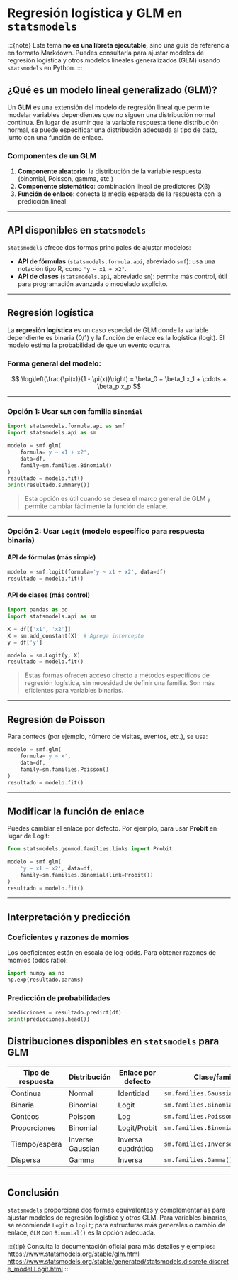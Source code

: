 # Regresión logística y GLM en `statsmodels`

:::{note}
Este tema **no es una libreta ejecutable**, sino una guía de referencia en formato Markdown. Puedes consultarla para ajustar modelos de regresión logística y otros modelos lineales generalizados (GLM) usando `statsmodels` en Python.
:::

## ¿Qué es un modelo lineal generalizado (GLM)?

Un **GLM** es una extensión del modelo de regresión lineal que permite modelar variables dependientes que no siguen una distribución normal continua. En lugar de asumir que la variable respuesta tiene distribución normal, se puede especificar una distribución adecuada al tipo de dato, junto con una función de enlace.

### Componentes de un GLM

1. **Componente aleatorio**: la distribución de la variable respuesta (binomial, Poisson, gamma, etc.)
2. **Componente sistemático**: combinación lineal de predictores (Xβ)
3. **Función de enlace**: conecta la media esperada de la respuesta con la predicción lineal

---

## API disponibles en `statsmodels`

`statsmodels` ofrece dos formas principales de ajustar modelos:

- **API de fórmulas** (`statsmodels.formula.api`, abreviado `smf`): usa una notación tipo R, como `"y ~ x1 + x2"`.
- **API de clases** (`statsmodels.api`, abreviado `sm`): permite más control, útil para programación avanzada o modelado explícito.

---

## Regresión logística

La **regresión logística** es un caso especial de GLM donde la variable dependiente es binaria (0/1) y la función de enlace es la logística (logit). El modelo estima la probabilidad de que un evento ocurra.

### Forma general del modelo:

$$
\log\left(\frac{\pi(x)}{1 - \pi(x)}\right) = \beta_0 + \beta_1 x_1 + \cdots + \beta_p x_p
$$

---

### Opción 1: Usar `GLM` con familia `Binomial`

```python
import statsmodels.formula.api as smf
import statsmodels.api as sm

modelo = smf.glm(
    formula='y ~ x1 + x2', 
    data=df, 
    family=sm.families.Binomial()
)
resultado = modelo.fit()
print(resultado.summary())
```

> Esta opción es útil cuando se desea el marco general de GLM y permite cambiar fácilmente la función de enlace.

---

### Opción 2: Usar `Logit` (modelo específico para respuesta binaria)

#### API de fórmulas (más simple)

```python
modelo = smf.logit(formula='y ~ x1 + x2', data=df)
resultado = modelo.fit()
```

#### API de clases (más control)

```python
import pandas as pd
import statsmodels.api as sm

X = df[['x1', 'x2']]
X = sm.add_constant(X)  # Agrega intercepto
y = df['y']

modelo = sm.Logit(y, X)
resultado = modelo.fit()
```

> Estas formas ofrecen acceso directo a métodos específicos de regresión logística, sin necesidad de definir una familia. Son más eficientes para variables binarias.

---

## Regresión de Poisson

Para conteos (por ejemplo, número de visitas, eventos, etc.), se usa:

```python
modelo = smf.glm(
    formula='y ~ x', 
    data=df, 
    family=sm.families.Poisson()
)
resultado = modelo.fit()
```

---

## Modificar la función de enlace

Puedes cambiar el enlace por defecto. Por ejemplo, para usar **Probit** en lugar de Logit:

```python
from statsmodels.genmod.families.links import Probit

modelo = smf.glm(
    'y ~ x1 + x2', data=df,
    family=sm.families.Binomial(link=Probit())
)
resultado = modelo.fit()
```

---

## Interpretación y predicción

### Coeficientes y razones de momios

Los coeficientes están en escala de log-odds. Para obtener razones de momios (odds ratio):

```python
import numpy as np
np.exp(resultado.params)
```

### Predicción de probabilidades

```python
predicciones = resultado.predict(df)
print(predicciones.head())
```


## Distribuciones disponibles en `statsmodels` para GLM

| Tipo de respuesta | Distribución       | Enlace por defecto | Clase/familia                 |
|-------------------|--------------------|--------------------|-------------------------------|
| Continua          | Normal             | Identidad          | `sm.families.Gaussian()`      |
| Binaria           | Binomial           | Logit              | `sm.families.Binomial()`      |
| Conteos           | Poisson            | Log                | `sm.families.Poisson()`       |
| Proporciones      | Binomial           | Logit/Probit       | `sm.families.Binomial()`      |
| Tiempo/espera     | Inverse Gaussian   | Inversa cuadrática | `sm.families.InverseGaussian()` |
| Dispersa          | Gamma              | Inversa            | `sm.families.Gamma()`         |

---

## Conclusión

`statsmodels` proporciona dos formas equivalentes y complementarias para ajustar modelos de regresión logística y otros GLM. Para variables binarias, se recomienda `Logit` o `logit`; para estructuras más generales o cambio de enlace, `GLM` con `Binomial()` es la opción adecuada.

:::{tip}
Consulta la documentación oficial para más detalles y ejemplos:  
https://www.statsmodels.org/stable/glm.html  
https://www.statsmodels.org/stable/generated/statsmodels.discrete.discrete_model.Logit.html
:::
